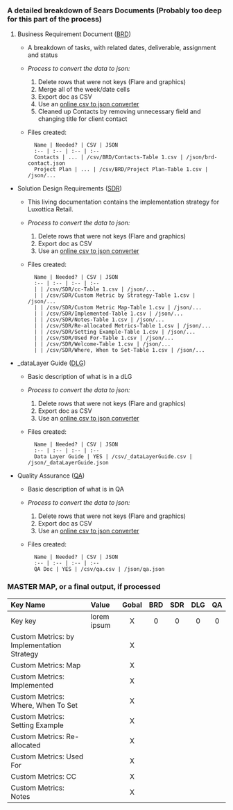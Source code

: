 

### A detailed breakdown of Sears Documents (Probably too deep for this part of the process)

1. Business Requirement Document ([BRD](https://www.dropbox.com/s/3ul75hyeezwkifh/Sears%20Optical%20Business%20Requirements.xlsx?dl=0 (edited)))
	* A breakdown of tasks, with related dates, deliverable, assignment and status
	* _Process to convert the data to json:_
		1. Delete rows that were not keys (Flare and graphics)
		2. Merge all of the week/date cells
		2. Export doc as CSV
		3. Use an [online csv to json converter](http://www.csvjson.com/csv2json)
		4. Cleaned up Contacts by removing unnecessary field and changing title for client contact 
	* Files created:

			Name | Needed? | CSV | JSON
			:-- | :-- | :-- | :--
			Contacts | ... | /csv/BRD/Contacts-Table 1.csv | /json/brd-contact.json
			Project Plan | ... | /csv/BRD/Project Plan-Table 1.csv | /json/...

* Solution Design Requirements ([SDR](https://www.dropbox.com/s/mcordxd0da1913f/Luxottica%20Global%20SDR-Sears%20Optical.xlsx?dl=0))
	* This living documentation contains the implementation strategy for  Luxottica Retail.
	* _Process to convert the data to json:_
		1. Delete rows that were not keys (Flare and graphics)
		2. Export doc as CSV
		3. Use an [online csv to json converter](http://www.csvjson.com/csv2json)
	* Files created:

			Name | Needed? | CSV | JSON
			:-- | :-- | :-- | :--
			| | /csv/SDR/cc-Table 1.csv | /json/...
			| | /csv/SDR/Custom Metric by Strategy-Table 1.csv | /json/...
			| | /csv/SDR/Custom Metric Map-Table 1.csv | /json/...
			| | /csv/SDR/Implemented-Table 1.csv | /json/...
			| | /csv/SDR/Notes-Table 1.csv | /json/...
			| | /csv/SDR/Re-allocated Metrics-Table 1.csv | /json/...
			| | /csv/SDR/Setting Example-Table 1.csv | /json/...
			| | /csv/SDR/Used For-Table 1.csv | /json/...
			| | /csv/SDR/Welcome-Table 1.csv | /json/...
			| | /csv/SDR/Where, When to Set-Table 1.csv | /json/...

* _dataLayer Guide ([DLG](https://www.dropbox.com/s/dqxq78nrmcdzk46/SearsOptical-Data%20Layer%20Map-150327.xlsx?dl=0))
	* Basic description of what is in a dLG 
	* _Process to convert the data to json:_
		1. Delete rows that were not keys (Flare and graphics)
		2. Export doc as CSV
		3. Use an [online csv to json converter](http://www.csvjson.com/csv2json)
	* Files created:

			Name | Needed? | CSV | JSON
			:-- | :-- | :-- | :--
			Data Layer Guide | YES | /csv/_dataLayerGuide.csv | /json/_dataLayerGuide.json

* Quality Assurance ([QA](https://www.dropbox.com/s/aser78zvyv13ip8/Sears%20Optical%20-%20DEV%20Testing%206.15.xlsx?dl=0))
	* Basic description of what is in QA 
	* _Process to convert the data to json:_
		1. Delete rows that were not keys (Flare and graphics)
		2. Export doc as CSV
		3. Use an [online csv to json converter](http://www.csvjson.com/csv2json)
	* Files created:

			Name | Needed? | CSV | JSON
			:-- | :-- | :-- | :--
			QA Doc | YES | /csv/qa.csv | /json/qa.json 

### MASTER MAP, or a final output, if processed
Key Name | Value | Gobal | BRD | SDR | DLG | QA
:-- | :-- | :-: | :-: | :-: | :-: | :-:
Key key | lorem ipsum | X | 0 | 0 | 0 | 0
Custom Metrics:  by Implementation Strategy | | X | |
Custom Metrics: Map | | X | |
Custom Metrics: Implemented | | X | |
Custom Metrics: Where, When To Set | | X | |
Custom Metrics: Setting Example | | X | |
Custom Metrics: Re-allocated | | X | |
Custom Metrics: Used For | | X | |
Custom Metrics: CC | | X | |
Custom Metrics: Notes | | X | |